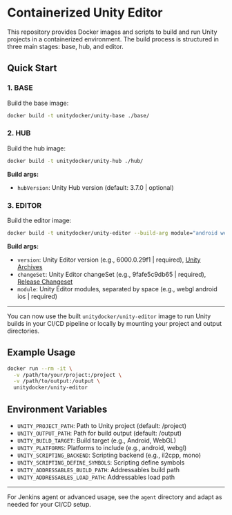 # Containerized Unity Editor

This repository provides Docker images and scripts to build and run Unity projects in a containerized environment. The build process is structured in three main stages: base, hub, and editor.

## Quick Start

### 1. BASE

Build the base image:

```sh
docker build -t unitydocker/unity-base ./base/
```

### 2. HUB

Build the hub image:

```sh
docker build -t unitydocker/unity-hub ./hub/
```

**Build args:**
- `hubVersion`: Unity Hub version (default: 3.7.0 | optional)

### 3. EDITOR

Build the editor image:

```sh
docker build -t unitydocker/unity-editor --build-arg module="android webgl" --build-arg version=6000.0.48f1 --build-arg changeSet=170d2541580d ./editor/
```

**Build args:**
- `version`: Unity Editor version (e.g., 6000.0.29f1 | required), [Unity Archives](https://unity.com/releases/editor/archive)
- `changeSet`: Unity Editor changeSet (e.g., 9fafe5c9db65 | required), [Release Changeset](https://unity.com/releases/editor/whats-new/6000.0.29)
- `module`: Unity Editor modules, separated by space (e.g., webgl android ios | required)

---

You can now use the built `unitydocker/unity-editor` image to run Unity builds in your CI/CD pipeline or locally by mounting your project and output directories.

## Example Usage

```sh
docker run --rm -it \
  -v /path/to/your/project:/project \
  -v /path/to/output:/output \
  unitydocker/unity-editor
```

## Environment Variables

- `UNITY_PROJECT_PATH`: Path to Unity project (default: /project)
- `UNITY_OUTPUT_PATH`: Path for build output (default: /output)
- `UNITY_BUILD_TARGET`: Build target (e.g., Android, WebGL)
- `UNITY_PLATFORMS`: Platforms to include (e.g., android, webgl)
- `UNITY_SCRIPTING_BACKEND`: Scripting backend (e.g., il2cpp, mono)
- `UNITY_SCRIPTING_DEFINE_SYMBOLS`: Scripting define symbols
- `UNITY_ADDRESSABLES_BUILD_PATH`: Addressables build path
- `UNITY_ADDRESSABLES_LOAD_PATH`: Addressables load path

---

For Jenkins agent or advanced usage, see the `agent` directory and adapt as needed for your CI/CD setup.
